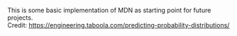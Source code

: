 
This is some basic implementation of MDN as starting point for future projects.  
Credit: https://engineering.taboola.com/predicting-probability-distributions/
